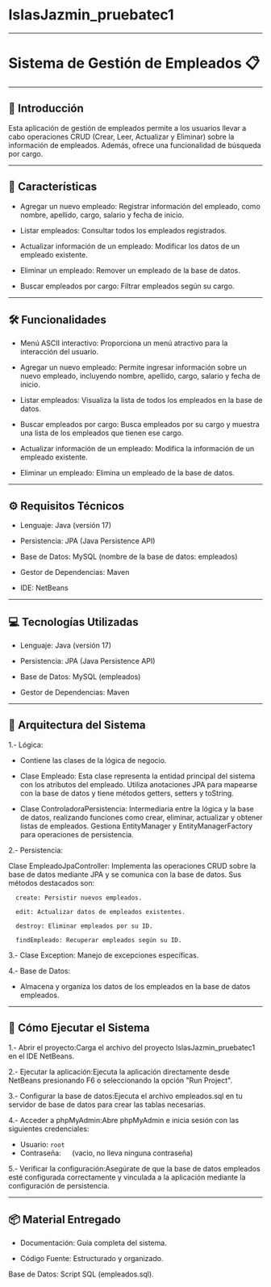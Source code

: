 # IslasJazmin_pruebatec1
---
# Sistema de Gestión de Empleados 📋

---
## 🌟 **Introducción**
Esta aplicación de gestión de empleados permite a los usuarios llevar a cabo operaciones CRUD (Crear, Leer, Actualizar y Eliminar) sobre la información de empleados. Además, ofrece una funcionalidad de búsqueda por cargo.

---
## 🎯 **Características**

- Agregar un nuevo empleado: Registrar información del empleado, como nombre, apellido, cargo, salario y fecha de inicio.

- Listar empleados: Consultar todos los empleados registrados.

- Actualizar información de un empleado: Modificar los datos de un empleado existente.

- Eliminar un empleado: Remover un empleado de la base de datos.

- Buscar empleados por cargo: Filtrar empleados según su cargo.

---
## 🛠️ **Funcionalidades**

- Menú ASCII interactivo: Proporciona un menú atractivo para la interacción del usuario.

- Agregar un nuevo empleado: Permite ingresar información sobre un nuevo empleado, incluyendo nombre, apellido, cargo, salario y fecha de inicio.

- Listar empleados: Visualiza la lista de todos los empleados en la base de datos.

- Buscar empleados por cargo: Busca empleados por su cargo y muestra una lista de los empleados que tienen ese cargo.

- Actualizar información de un empleado: Modifica la información de un empleado existente.

- Eliminar un empleado: Elimina un empleado de la base de datos.

---
## ⚙️ **Requisitos Técnicos**
- Lenguaje: Java (versión 17)

- Persistencia: JPA (Java Persistence API)

- Base de Datos: MySQL (nombre de la base de datos: empleados)

- Gestor de Dependencias: Maven

- IDE: NetBeans

---
## 💻 **Tecnologías Utilizadas**
- Lenguaje: Java (versión 17)

- Persistencia: JPA (Java Persistence API)

- Base de Datos: MySQL (empleados)

- Gestor de Dependencias: Maven

---
## 🔄 **Arquitectura del Sistema**

1.- Lógica:

- Contiene las clases de la lógica de negocio.

- Clase Empleado: Esta clase representa la entidad principal del sistema con los atributos del empleado. Utiliza anotaciones JPA para mapearse con la base de datos y tiene métodos getters, setters y toString.

- Clase ControladoraPersistencia: Intermediaria entre la lógica y la base de datos, realizando funciones como crear, eliminar, actualizar y obtener listas de empleados. Gestiona EntityManager y EntityManagerFactory para operaciones de persistencia.

2.- Persistencia:

Clase EmpleadoJpaController: Implementa las operaciones CRUD sobre la base de datos mediante JPA y se comunica con la base de datos. Sus métodos destacados son:

      create: Persistir nuevos empleados.

      edit: Actualizar datos de empleados existentes.

      destroy: Eliminar empleados por su ID.

      findEmpleado: Recuperar empleados según su ID.

3.- Clase Exception: Manejo de excepciones específicas.

4.- Base de Datos:

- Almacena y organiza los datos de los empleados en la base de datos empleados.

---
## 🚀 **Cómo Ejecutar el Sistema**
1.- Abrir el proyecto:Carga el archivo del proyecto IslasJazmin_pruebatec1 en el IDE NetBeans.

2.- Ejecutar la aplicación:Ejecuta la aplicación directamente desde NetBeans presionando F6 o seleccionando la opción "Run Project".

3.- Configurar la base de datos:Ejecuta el archivo empleados.sql en tu servidor de base de datos para crear las tablas necesarias.

4.- Acceder a phpMyAdmin:Abre phpMyAdmin e inicia sesión con las siguientes credenciales:
 - Usuario: `root`
 - Contraseña: `  ` (vacio, no lleva ninguna contraseña)

5.- Verificar la configuración:Asegúrate de que la base de datos empleados esté configurada correctamente y vinculada a la aplicación mediante la configuración de persistencia.

---
## 📦 **Material Entregado**
- Documentación: Guía completa del sistema.

- Código Fuente: Estructurado y organizado.

Base de Datos: Script SQL (empleados.sql).
